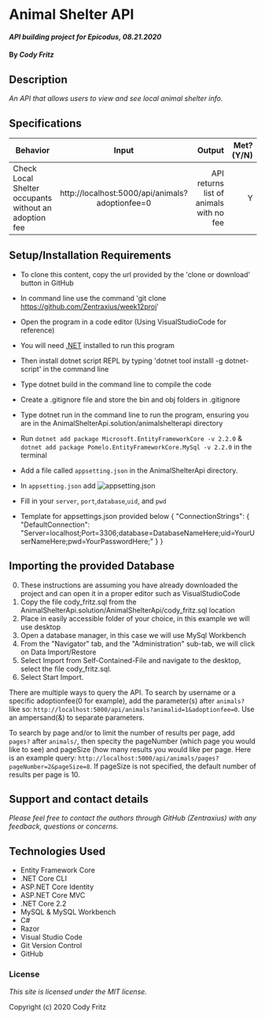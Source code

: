 # Animal Shelter API

#### _API building project for Epicodus, 08.21.2020_

#### By _**Cody Fritz**_

## Description

_An API that allows users to view and see local animal shelter info._

## Specifications

| Behavior                                              |                      Input                      |                                  Output | Met? (Y/N) |
| ----------------------------------------------------- | :---------------------------------------------: | --------------------------------------: | ---------: |
| Check Local Shelter occupants without an adoption fee | http://localhost:5000/api/animals?adoptionfee=0 | API returns list of animals with no fee |   Y        |

## Setup/Installation Requirements

- To clone this content, copy the url provided by the 'clone or download' button in GitHub
- In command line use the command 'git clone https://github.com/Zentraxius/week12proj'
- Open the program in a code editor (Using VisualStudioCode for reference)
- You will need [.NET](https://dotnet.microsoft.com/download/dotnet-core/2.2) installed to run this program
- Then install dotnet script REPL by typing 'dotnet tool installl -g dotnet-script' in the command line
- Type dotnet build in the command line to compile the code
- Create a .gitignore file and store the bin and obj folders in .gitignore
- Type dotnet run in the command line to run the program, ensuring you are in the AnimalShelterApi.solution/animalshelterapi directory

- Run `dotnet add package Microsoft.EntityFrameworkCore -v 2.2.0` &
  `dotnet add package Pomelo.EntityFrameworkCore.MySql -v 2.2.0`
  in the terminal
- Add a file called `appsetting.json` in the AnimalShelterApi directory.
- In `appsetting.json` add ![appsetting.json](Assets/setup.png)
- Fill in your `server`, `port`,`database`,`uid`, and `pwd`
- Template for appsettings.json provided below
{
  "ConnectionStrings": {
      "DefaultConnection": "Server=localhost;Port=3306;database=DatabaseNameHere;uid=YourUserNameHere;pwd=YourPasswordHere;"
  }
}

## Importing the provided Database

0. These instructions are assuming you have already downloaded the project and can open it in a proper editor such as VisualStudioCode
1. Copy the file cody_fritz.sql from the AnimalShelterApi.solution/AnimalShelterApi/cody_fritz.sql location
2. Place in easily accessible folder of your choice, in this example we will use desktop
3. Open a database manager, in this case we will use MySql Workbench
4. From the "Navigator" tab, and the "Administration" sub-tab, we will click on Data Import/Restore
5. Select Import from Self-Contained-File and navigate to the desktop, select the file cody_fritz.sql.
6. Select Start Import.

There are multiple ways to query the API. To search by username or a specific adoptionfee(0 for example), add the parameter(s) after `animals?` like so: `http://localhost:5000/api/animals?animalid=1&adoptionfee=0`. Use an ampersand(&) to separate parameters.

To search by page and/or to limit the number of results per page, add `pages?` after `animals/`, then specity the pageNumber (which page you would like to see) and pageSize (how many results you would like per page. Here is an example query: `http://localhost:5000/api/animals/pages?pageNumber=2&pageSize=8`. If pageSize is not specified, the default number of results per page is 10.

## Support and contact details

_Please feel free to contact the authors through GitHub (Zentraxius) with any feedback, questions or concerns._

## Technologies Used

- Entity Framework Core
- .NET Core CLI
- ASP.NET Core Identity
- ASP.NET Core MVC
- .NET Core 2.2
- MySQL & MySQL Workbench
- C#
- Razor
- Visual Studio Code
- Git Version Control
- GitHub

### License

_This site is licensed under the MIT license._

Copyright (c) 2020 Cody Fritz
